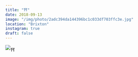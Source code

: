 ```yaml
---
title: "⛩"
date: 2018-09-13
image: "/img/photo/2adc394da144396bc1c033df703ffc3e.jpg"
location: "Brixton"
instagram: true
draft: false
---
```


![⛩](/img/photo/2adc394da144396bc1c033df703ffc3e.jpg)
